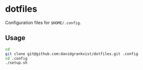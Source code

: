 # dotfiles
Configuration files for `$HOME/.config`.
## Usage
```bash
cd
git clone git@github.com:davidgrankvist/dotfiles.git .config
cd .config
./setup.sh
```
